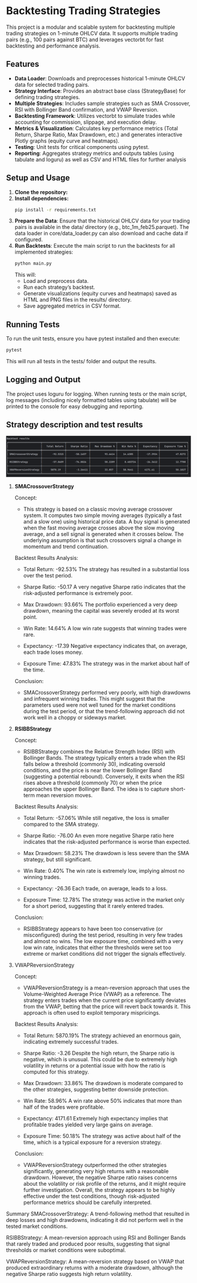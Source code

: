 # Backtesting Trading Strategies

This project is a modular and scalable system for backtesting multiple trading strategies on 1-minute OHLCV data. It supports multiple trading pairs (e.g., 100 pairs against BTC) and leverages vectorbt for fast backtesting and performance analysis.

## Features

- **Data Loader**: Downloads and preprocesses historical 1-minute OHLCV data for selected trading pairs.
- **Strategy Interface**: Provides an abstract base class (StrategyBase) for defining trading strategies.
- **Multiple Strategies**: Includes sample strategies such as SMA Crossover, RSI with Bollinger Band confirmation, and VWAP Reversion.
- **Backtesting Framework**: Utilizes vectorbt to simulate trades while accounting for commission, slippage, and execution delay.
- **Metrics & Visualization**: Calculates key performance metrics (Total Return, Sharpe Ratio, Max Drawdown, etc.) and generates interactive Plotly graphs (equity curve and heatmaps).
- **Testing**: Unit tests for critical components using pytest.
- **Reporting**: Aggregates strategy metrics and outputs tables (using tabulate and loguru) as well as CSV and HTML files for further analysis


## Setup and Usage

1. **Clone the repository:**
2. **Install dependencies:**
   ```bash
   pip install -r requirements.txt
3. **Prepare the Data**: Ensure that the historical OHLCV data for your trading pairs is available in the data/ directory (e.g., btc_1m_feb25.parquet). The data loader in core/data_loader.py can also download and cache data if configured.
4. **Run Backtests**: Execute the main script to run the backtests for all implemented strategies:
    ```bash
   python main.py
    ```
    This will:
     - Load and preprocess data.
     - Run each strategy’s backtest.
     - Generate visualizations (equity curves and heatmaps) saved as HTML and PNG files in the results/ directory.
     - Save aggregated metrics in CSV format.


## Running Tests
To run the unit tests, ensure you have pytest installed and then execute:
```bash
pytest
```
This will run all tests in the tests/ folder and output the results.

## Logging and Output
The project uses loguru for logging. When running tests or the main script, log messages (including nicely formatted tables using tabulate) will be printed to the console for easy debugging and reporting.

## Strategy description and test results
![Screenshot of the backtest results](/results/readme_backtest_results.png)

1. **SMACrossoverStrategy**

   Concept:

   - This strategy is based on a classic moving average crossover system. It computes two simple moving averages (typically a fast and a slow one) using historical price data. A buy signal is generated when the fast moving average crosses above the slow moving average, and a sell signal is generated when it crosses below. The underlying assumption is that such crossovers signal a change in momentum and trend continuation.

   Backtest Results Analysis:

     - Total Return: -92.53%
     The strategy has resulted in a substantial loss over the test period.

     - Sharpe Ratio: -50.17
     A very negative Sharpe ratio indicates that the risk-adjusted performance is extremely poor.

     - Max Drawdown: 93.66%
     The portfolio experienced a very deep drawdown, meaning the capital was severely eroded at its worst point.

     - Win Rate: 14.64%
     A low win rate suggests that winning trades were rare.

     - Expectancy: -17.39
     Negative expectancy indicates that, on average, each trade loses money.

     - Exposure Time: 47.83%
     The strategy was in the market about half of the time.

   Conclusion:
      - SMACrossoverStrategy performed very poorly, with high drawdowns and infrequent winning trades. This might suggest that the parameters used were not well tuned for the market conditions during the test period, or that the trend-following approach did not work well in a choppy or sideways market.

2. **RSIBBStrategy**

   Concept:
   - RSIBBStrategy combines the Relative Strength Index (RSI) with Bollinger Bands. The strategy typically enters a trade when the RSI falls below a threshold (commonly 30), indicating oversold conditions, and the price is near the lower Bollinger Band (suggesting a potential rebound). Conversely, it exits when the RSI rises above a threshold (commonly 70) or when the price approaches the upper Bollinger Band. The idea is to capture short-term mean reversion moves.

   Backtest Results Analysis:

   - Total Return: -57.06%
   While still negative, the loss is smaller compared to the SMA strategy.

   - Sharpe Ratio: -76.00
   An even more negative Sharpe ratio here indicates that the risk-adjusted performance is worse than expected.

   - Max Drawdown: 58.23%
   The drawdown is less severe than the SMA strategy, but still significant.

   - Win Rate: 0.40%
   The win rate is extremely low, implying almost no winning trades.

   - Expectancy: -26.36
   Each trade, on average, leads to a loss.

   - Exposure Time: 12.78%
   The strategy was active in the market only for a short period, suggesting that it rarely entered trades.

   Conclusion:
   - RSIBBStrategy appears to have been too conservative (or misconfigured) during the test period, resulting in very few trades and almost no wins. The low exposure time, combined with a very low win rate, indicates that either the thresholds were set too extreme or market conditions did not trigger the signals effectively.

3. VWAPReversionStrategy

   Concept:
   - VWAPReversionStrategy is a mean-reversion approach that uses the Volume-Weighted Average Price (VWAP) as a reference. The strategy enters trades when the current price significantly deviates from the VWAP, betting that the price will revert back towards it. This approach is often used to exploit temporary mispricings.

   Backtest Results Analysis:

   - Total Return: 5870.19%
   The strategy achieved an enormous gain, indicating extremely successful trades.

   - Sharpe Ratio: -3.26
   Despite the high return, the Sharpe ratio is negative, which is unusual. This could be due to extremely high volatility in returns or a potential issue with how the ratio is computed for this strategy.

   - Max Drawdown: 33.86%
   The drawdown is moderate compared to the other strategies, suggesting better downside protection.

   - Win Rate: 58.96%
   A win rate above 50% indicates that more than half of the trades were profitable.

   - Expectancy: 4171.61
   Extremely high expectancy implies that profitable trades yielded very large gains on average.

   - Exposure Time: 50.18%
   The strategy was active about half of the time, which is a typical exposure for a reversion strategy.

   Conclusion:
   - VWAPReversionStrategy outperformed the other strategies significantly, generating very high returns with a reasonable drawdown. However, the negative Sharpe ratio raises concerns about the volatility or risk profile of the returns, and it might require further investigation. Overall, the strategy appears to be highly effective under the test conditions, though risk-adjusted performance metrics should be carefully interpreted.

Summary
SMACrossoverStrategy: A trend-following method that resulted in deep losses and high drawdowns, indicating it did not perform well in the tested market conditions.

RSIBBStrategy: A mean-reversion approach using RSI and Bollinger Bands that rarely traded and produced poor results, suggesting that signal thresholds or market conditions were suboptimal.

VWAPReversionStrategy: A mean-reversion strategy based on VWAP that produced extraordinary returns with a moderate drawdown, although the negative Sharpe ratio suggests high return volatility.





